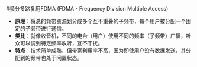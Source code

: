 #频分多路复用FDMA (FDMA - Frequency Division Multiple Access)
*   **原理**：将总的频带资源划分成多个互不重叠的子频带，每个用户被分配一个固定的子频带进行通信。
*   **类比**：就像收音机，不同的电台（用户）使用不同的频率（子频带）广播，听众可以调到特定频率收听，互不干扰。
*   **特点**：技术简单成熟，但带宽利用率不高，因为即使用户没有数据发送，其分配到的频带也处于闲置状态。
